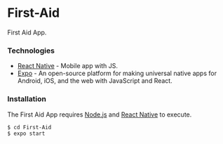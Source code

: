 # First-Aid

First Aid App.

### Technologies

* [React Native](https://reactnative.dev/) - Mobile app with JS.
* [Expo](https://expo.io/) - An open-source platform for making universal native apps for Android, iOS, and the web with JavaScript and React.

### Installation

The First Aid App requires [Node.js](https://nodejs.org/) and [React Native](https://reactnative.dev/) to execute.

```sh
$ cd First-Aid
$ expo start